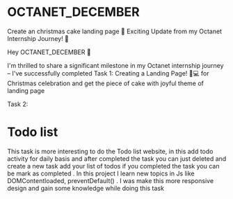 # OCTANET_DECEMBER
Create an christmas cake landing page 
🚀 Exciting Update from my Octanet Internship Journey! 🚀

Hey OCTANET_DECEMBER 👋

I'm thrilled to share a significant milestone in my Octanet internship journey – I've successfully completed Task 1: Creating a Landing Page! 🎉💻 for Christmas celebration and get the piece of cake with joyful theme of landing page

Task 2:

# Todo list 
This task is more interesting to do the Todo list website, in this add todo activity for daily basis and after completed the task you can just deleted and create a new task add your list of todos if you completed the task you can be mark as completed . In this project I learn new topics in Js like DOMContentloaded, preventDefault() . I was make this more responsive design and gain some knowledge while doing this task 


